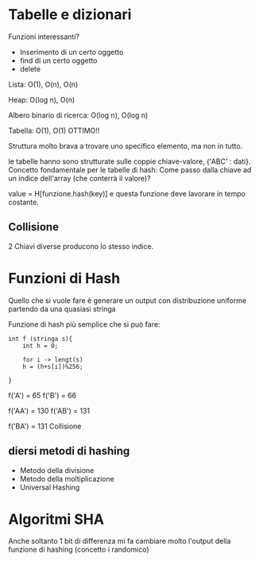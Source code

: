 # Tabelle e dizionari

Funzioni interessanti?
* Inserimento di un certo oggetto
* find di un certo oggetto
* delete

Lista: O(1), O(n), O(n)

Heap: O(log n), O(n)

Albero binario di ricerca: O(log n), O(log n)

Tabella: O(1), O(1) OTTIMO!!

Struttura molto brava a trovare uno specifico elemento, ma non in tutto.

le tabelle hanno sono strutturate sulle coppie chiave-valore, {'ABC' : dati}. Concetto fondamentale per le tabelle di hash:
Come passo dalla chiave ad un indice dell'array (che conterrà il valore)?
          
value = H[funzione.hash(key)] e questa funzione deve lavorare in tempo costante.

## Collisione 

2 Chiavi diverse producono lo stesso indice. 

# Funzioni di Hash

Quello che si vuole fare è generare un output con distribuzione uniforme partendo da una quasiasi stringa 


Funzione di hash più semplice che si può fare: 

```text
int f (stringa s){
    int h = 0;

    for i -> lengt(s)
    h = (h+s[i])%256;

}

```

f('A') = 65
f('B') = 66

f('AA') = 130
f('AB') = 131

f('BA') = 131 Collisione

## diersi metodi di hashing

* Metodo della divisione
* Metodo della moltiplicazione
* Universal Hashing

# Algoritmi SHA

Anche soltanto 1 bit di differenza mi fa cambiare molto l'output della funzione di hashing (concetto i randomico)



